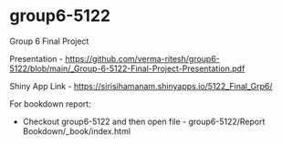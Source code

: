 # group6-5122
Group 6 Final Project

Presentation - https://github.com/verma-ritesh/group6-5122/blob/main/_Group-6-5122-Final-Project-Presentation.pdf

Shiny App Link - https://sirisihamanam.shinyapps.io/5122_Final_Grp6/

For bookdown report:
- Checkout group6-5122 and then open file - group6-5122/Report Bookdown/_book/index.html

